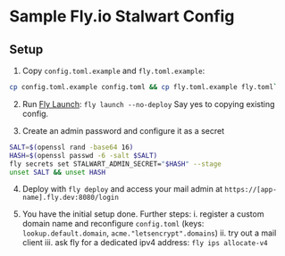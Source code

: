 Sample Fly.io Stalwart Config
=============================

Setup
-----

1. Copy `config.toml.example` and `fly.toml.example`:
```bash
cp config.toml.example config.toml && cp fly.toml.example fly.toml`
```

2. Run [Fly Launch](https://fly.io/docs/reference/fly-launch/): `fly launch --no-deploy`
Say yes to copying existing config.

3. Create an admin password and configure it as a secret
```bash
SALT=$(openssl rand -base64 16)
HASH=$(openssl passwd -6 -salt $SALT) 
fly secrets set STALWART_ADMIN_SECRET="$HASH" --stage
unset SALT && unset HASH
```

4. Deploy with `fly deploy` and access your mail admin at `https://[app-name].fly.dev:8080/login` 

5. You have the initial setup done. Further steps:
  i. register a custom domain name and reconfigure `config.toml` (keys: `lookup.default.domain`, `acme."letsencrypt".domains`)
  ii. try out a mail client
  iii. ask fly for a dedicated ipv4 address: `fly ips allocate-v4`